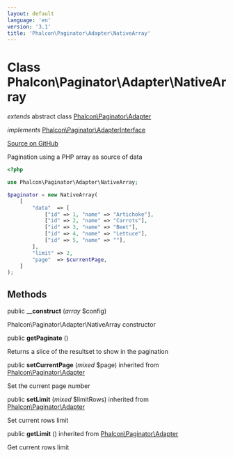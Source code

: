 ```yaml
---
layout: default
language: 'en'
version: '3.1'
title: 'Phalcon\Paginator\Adapter\NativeArray'
---
```

# Class **Phalcon\Paginator\Adapter\NativeArray**

*extends* abstract class [Phalcon\Paginator\Adapter](/3.1/en/api/Phalcon_Paginator_Adapter)

*implements* [Phalcon\Paginator\AdapterInterface](/3.1/en/api/Phalcon_Paginator_AdapterInterface)

<a href="https://github.com/phalcon/cphalcon/tree/v3.1.0/phalcon/paginator/adapter/nativearray.zep" class="btn btn-default btn-sm">Source on GitHub</a>

Pagination using a PHP array as source of data

```php
<?php

use Phalcon\Paginator\Adapter\NativeArray;

$paginator = new NativeArray(
    [
        "data"  => [
            ["id" => 1, "name" => "Artichoke"],
            ["id" => 2, "name" => "Carrots"],
            ["id" => 3, "name" => "Beet"],
            ["id" => 4, "name" => "Lettuce"],
            ["id" => 5, "name" => ""],
        ],
        "limit" => 2,
        "page"  => $currentPage,
    ]
);

```


## Methods
public  **__construct** (*array* $config)

Phalcon\Paginator\Adapter\NativeArray constructor



public  **getPaginate** ()

Returns a slice of the resultset to show in the pagination



public  **setCurrentPage** (*mixed* $page) inherited from [Phalcon\Paginator\Adapter](/3.1/en/api/Phalcon_Paginator_Adapter)

Set the current page number



public  **setLimit** (*mixed* $limitRows) inherited from [Phalcon\Paginator\Adapter](/3.1/en/api/Phalcon_Paginator_Adapter)

Set current rows limit



public  **getLimit** () inherited from [Phalcon\Paginator\Adapter](/3.1/en/api/Phalcon_Paginator_Adapter)

Get current rows limit



